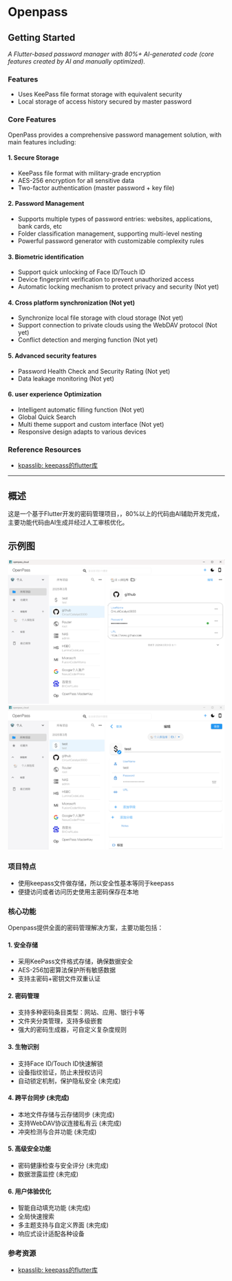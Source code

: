 # Openpass

## Getting Started

*A Flutter-based password manager with 80%+ AI-generated code (core features created by AI and manually optimized).*

### Features

- Uses KeePass file format storage with equivalent security
- Local storage of access history secured by master password

### Core Features

OpenPass provides a comprehensive password management solution, with main features including:

#### 1. Secure Storage

- KeePass file format with military-grade encryption
- AES-256 encryption for all sensitive data
- Two-factor authentication (master password + key file)

#### 2. Password Management

- Supports multiple types of password entries: websites, applications, bank cards, etc
- Folder classification management, supporting multi-level nesting
- Powerful password generator with customizable complexity rules

#### 3. Biometric identification

- Support quick unlocking of Face ID/Touch ID
- Device fingerprint verification to prevent unauthorized access
- Automatic locking mechanism to protect privacy and security (Not yet)

#### 4. Cross platform synchronization (Not yet)

- Synchronize local file storage with cloud storage (Not yet)
- Support connection to private clouds using the WebDAV protocol (Not yet)
- Conflict detection and merging function (Not yet)

#### 5. Advanced security features

- Password Health Check and Security Rating (Not yet)
- Data leakage monitoring (Not yet)

#### 6.  user experience Optimization

- Intelligent automatic filling function (Not yet)
- Global Quick Search
- Multi theme support and custom interface (Not yet)
- Responsive design adapts to various devices

### Reference Resources

- [kpasslib: keepass的flutter库](https://pub-web.flutter-io.cn/packages/kpasslib)

---

## 概述

这是一个基于Flutter开发的密码管理项目，，80%以上的代码由AI辅助开发完成，主要功能代码由AI生成并经过人工审核优化。

## 示例图

![示例图片](.assets/screenshot_pc_item.png)
![示例图片](.assets/screenshot_pc_edit.png)

### 项目特点

- 使用keepass文件做存储，所以安全性基本等同于keepass
- 便捷访问或者访问历史使用主密码保存在本地

### 核心功能

Openpass提供全面的密码管理解决方案，主要功能包括：

#### 1. 安全存储

- 采用KeePass文件格式存储，确保数据安全
- AES-256加密算法保护所有敏感数据
- 支持主密码+密钥文件双重认证

#### 2. 密码管理

- 支持多种密码条目类型：网站、应用、银行卡等
- 文件夹分类管理，支持多级嵌套
- 强大的密码生成器，可自定义复杂度规则

#### 3. 生物识别

- 支持Face ID/Touch ID快速解锁
- 设备指纹验证，防止未授权访问
- 自动锁定机制，保护隐私安全 (未完成)

#### 4. 跨平台同步 (未完成)

- 本地文件存储与云存储同步 (未完成)
- 支持WebDAV协议连接私有云 (未完成)
- 冲突检测与合并功能 (未完成)

#### 5. 高级安全功能

- 密码健康检查与安全评分 (未完成)
- 数据泄露监控 (未完成)

#### 6. 用户体验优化

- 智能自动填充功能 (未完成)
- 全局快速搜索
- 多主题支持与自定义界面 (未完成)
- 响应式设计适配各种设备

### 参考资源

- [kpasslib: keepass的flutter库](https://pub-web.flutter-io.cn/packages/kpasslib)
